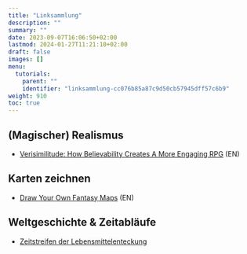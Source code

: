 ```yaml
---
title: "Linksammlung"
description: ""
summary: ""
date: 2023-09-07T16:06:50+02:00
lastmod: 2024-01-27T11:21:10+02:00
draft: false
images: []
menu:
  tutorials:
    parent: ""
    identifier: "linksammlung-cc076b85a87c9d50cb57945dff57c6b9"
weight: 910
toc: true
---
```


## (Magischer) Realismus

- [Verisimilitude: How Believability Creates A More Engaging RPG](https://www.meeplemountain.com/articles/verisimilitude-how-believability-creates-a-more-engaging-rpg/)  (EN)

## Karten zeichnen

- [Draw Your Own Fantasy Maps](https://www.instructables.com/Draw-Your-Own-Fantasy-Maps/) (EN)

## Weltgeschichte & Zeitabläufe

- [Zeitstreifen der Lebensmittelenteckung](https://www.foodtimeline.org/index.html)
